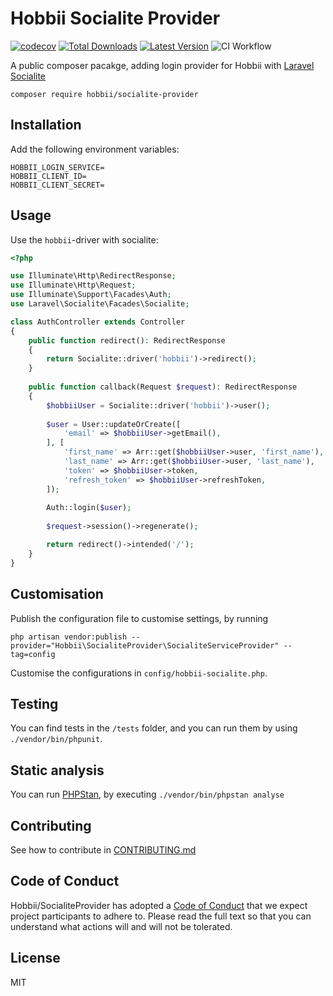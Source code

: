 # Hobbii Socialite Provider
[![codecov](https://codecov.io/gh/hobbii/socialite-provider/branch/main/graph/badge.svg?token=GZysNzh3Qn)](https://codecov.io/gh/hobbii/socialite-provider)
[![Total Downloads](https://img.shields.io/packagist/dt/hobbii/socialite-provider)](https://packagist.org/packages/hobbii/socialite-provider)
[![Latest Version](https://img.shields.io/packagist/v/hobbii/socialite-provider)](https://packagist.org/packages/hobbii/socialite-provider)
![CI Workflow](https://github.com/hobbii/socialite-provider/actions/workflows/ci.yaml/badge.svg?branch=main)

A public composer pacakge, adding login provider for Hobbii with [Laravel Socialite](https://github.com/laravel/socialite)

```shell
composer require hobbii/socialite-provider
```

## Installation
Add the following environment variables:
```env
HOBBII_LOGIN_SERVICE=
HOBBII_CLIENT_ID=
HOBBII_CLIENT_SECRET=
```

## Usage
Use the `hobbii`-driver with socialite:

````php
<?php

use Illuminate\Http\RedirectResponse;
use Illuminate\Http\Request;
use Illuminate\Support\Facades\Auth;
use Laravel\Socialite\Facades\Socialite;

class AuthController extends Controller
{
    public function redirect(): RedirectResponse
    {
        return Socialite::driver('hobbii')->redirect();
    }
    
    public function callback(Request $request): RedirectResponse
    {
        $hobbiiUser = Socialite::driver('hobbii')->user();
        
        $user = User::updateOrCreate([
            'email' => $hobbiiUser->getEmail(),
        ], [
            'first_name' => Arr::get($hobbiiUser->user, 'first_name'),
            'last_name' => Arr::get($hobbiiUser->user, 'last_name'),
            'token' => $hobbiiUser->token,
            'refresh_token' => $hobbiiUser->refreshToken,
        ]);
        
        Auth::login($user);
        
        $request->session()->regenerate();

        return redirect()->intended('/');
    }
}
````

## Customisation
Publish the configuration file to customise settings, by running
```shell
php artisan vendor:publish --provider="Hobbii\SocialiteProvider\SocialiteServiceProvider" --tag=config
```
Customise the configurations in `config/hobbii-socialite.php`.


## Testing
You can find tests in the `/tests` folder, and you can run them by using `./vendor/bin/phpunit`.

## Static analysis
You can run [PHPStan](https://phpstan.org/), by executing `./vendor/bin/phpstan analyse`

## Contributing
See how to contribute in [CONTRIBUTING.md](CONTRIBUTING.md)

## Code of Conduct
Hobbii/SocialiteProvider has adopted a [Code of Conduct](CODE_OF_CONDUCT.md) that we expect project participants to adhere to.
Please read the full text so that you can understand what actions will and will not be tolerated.

## License
MIT
